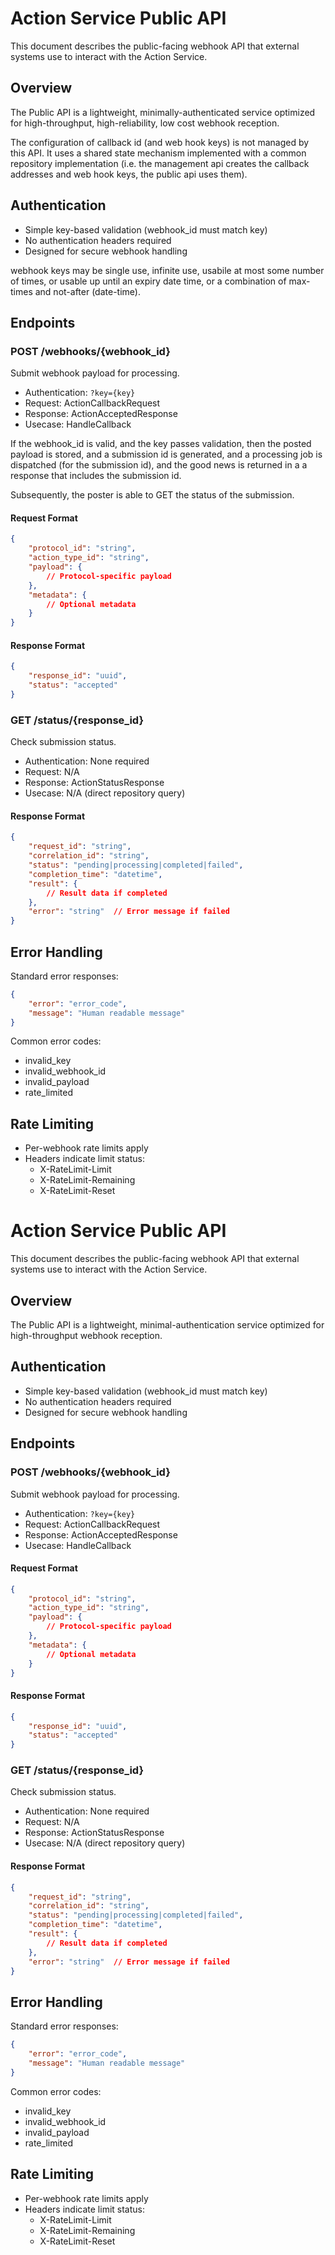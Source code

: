 # Action Service Public API

This document describes the public-facing webhook API that external systems use to interact with the Action Service.

## Overview
The Public API is a lightweight, minimally-authenticated
service optimized for high-throughput, high-reliability,
low cost webhook reception.

The configuration of callback id (and web hook keys)
is not managed by this API. It uses a shared state mechanism
implemented with a common repository implementation
(i.e. the management api creates the callback addresses
and web hook keys, the public api uses them).

## Authentication
- Simple key-based validation (webhook_id must match key)
- No authentication headers required
- Designed for secure webhook handling

webhook keys may be single use, infinite use,
usabile at most some number of times,
or usable up until an expiry date time,
or a combination of max-times and not-after (date-time).

## Endpoints

### POST /webhooks/{webhook_id}
Submit webhook payload for processing.

- Authentication: `?key={key}`
- Request: ActionCallbackRequest
- Response: ActionAcceptedResponse
- Usecase: HandleCallback

If the webhook_id is valid,
and the key passes validation,
then the posted payload is stored,
and a submission id is generated,
and a processing job is dispatched
(for the submission id),
and the good news is returned in a a response
that includes the submission id.

Subsequently, the poster is able to GET
the status of the submission.

#### Request Format
```json
{
    "protocol_id": "string",
    "action_type_id": "string",
    "payload": {
        // Protocol-specific payload
    },
    "metadata": {
        // Optional metadata
    }
}
```

#### Response Format
```json
{
    "response_id": "uuid",
    "status": "accepted"
}
```

### GET /status/{response_id}
Check submission status.

- Authentication: None required
- Request: N/A
- Response: ActionStatusResponse
- Usecase: N/A (direct repository query)

#### Response Format
```json
{
    "request_id": "string",
    "correlation_id": "string",
    "status": "pending|processing|completed|failed",
    "completion_time": "datetime",
    "result": {
        // Result data if completed
    },
    "error": "string"  // Error message if failed
}
```

## Error Handling
Standard error responses:
```json
{
    "error": "error_code",
    "message": "Human readable message"
}
```

Common error codes:
- invalid_key
- invalid_webhook_id
- invalid_payload
- rate_limited

## Rate Limiting
- Per-webhook rate limits apply
- Headers indicate limit status:
  - X-RateLimit-Limit
  - X-RateLimit-Remaining
  - X-RateLimit-Reset
# Action Service Public API

This document describes the public-facing webhook API that external systems use to interact with the Action Service.

## Overview
The Public API is a lightweight, minimal-authentication service optimized for high-throughput webhook reception.

## Authentication
- Simple key-based validation (webhook_id must match key)
- No authentication headers required
- Designed for secure webhook handling

## Endpoints

### POST /webhooks/{webhook_id}
Submit webhook payload for processing.

- Authentication: `?key={key}`
- Request: ActionCallbackRequest
- Response: ActionAcceptedResponse
- Usecase: HandleCallback

#### Request Format
```json
{
    "protocol_id": "string",
    "action_type_id": "string",
    "payload": {
        // Protocol-specific payload
    },
    "metadata": {
        // Optional metadata
    }
}
```

#### Response Format
```json
{
    "response_id": "uuid",
    "status": "accepted"
}
```

### GET /status/{response_id}
Check submission status.

- Authentication: None required
- Request: N/A
- Response: ActionStatusResponse
- Usecase: N/A (direct repository query)

#### Response Format
```json
{
    "request_id": "string",
    "correlation_id": "string",
    "status": "pending|processing|completed|failed",
    "completion_time": "datetime",
    "result": {
        // Result data if completed
    },
    "error": "string"  // Error message if failed
}
```

## Error Handling
Standard error responses:
```json
{
    "error": "error_code",
    "message": "Human readable message"
}
```

Common error codes:
- invalid_key
- invalid_webhook_id
- invalid_payload
- rate_limited

## Rate Limiting
- Per-webhook rate limits apply
- Headers indicate limit status:
  - X-RateLimit-Limit
  - X-RateLimit-Remaining
  - X-RateLimit-Reset
